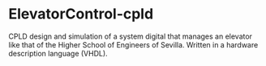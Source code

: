 # ElevatorControl-cpld
 CPLD design and simulation of a system digital that manages an elevator like that of the Higher School of Engineers of Sevilla.
 Written in a hardware description language (VHDL).